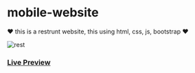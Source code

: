 # mobile-website

❤ this is a restrunt website, this using html, css, js, bootstrap ❤


![rest](https://user-images.githubusercontent.com/94475130/170533433-2e62e051-58bb-4dac-bcbe-2f8f85bba38e.png)


### [**Live Preview**](https://mohamedmontaser1.github.io/mobile-website/)
